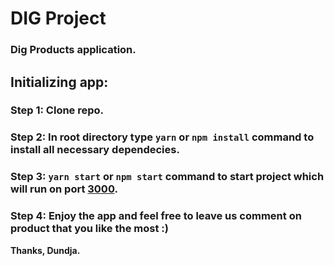 # DIG Project

### Dig Products application.

## Initializing app:

### Step 1: Clone repo.

### Step 2: In root directory type `yarn` or `npm install` command to install all necessary dependecies.

### Step 3: `yarn start` or `npm start` command to start project which will run on port [3000](http://localhost:3000).

### Step 4: Enjoy the app and feel free to leave us comment on product that you like the most :)

**Thanks, Dundja.**
